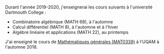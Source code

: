 Durant l'année 2019-2020, j'enseignerai les cours suivants à l'université Dartmouth College :
 * Combinatoire algébrique (MATH 68), à l'automne
 * Calcul différentiel (MATH 8), à l'automne et à l'hiver
 * Algèbre linéaire et applications (MATH 22), au printemps

J'ai enseigné le cours de [Mathématiques générales (MAT0339)](mat0339.html) à l'UQAM à l'automne 2018.
